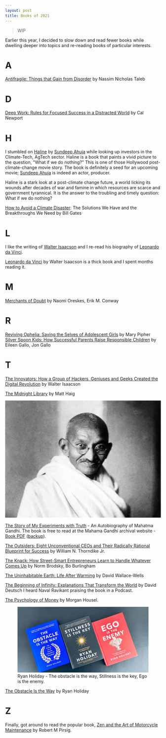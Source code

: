 ```yaml
---
layout: post
title: Books of 2021
---
```


> WIP

Earlier this year, I decided to slow down and read fewer books while dwelling deeper into topics and re-reading books of particular interests.

# A

[Antifragile: Things that Gain from Disorder](https://www.amazon.com/Antifragile-Things-That-Disorder-Incerto/dp/0812979680) by Nassim Nicholas Taleb

# D

[Deep Work: Rules for Focused Success in a Distracted World](https://www.calnewport.com/books/deep-work/) by Cal Newport

# H

I stumbled on [Haline](https://www.amazon.com/Haline-Sundeep-Ahuja-ebook/dp/B00HK3KNK2/) by [Sundeep Ahuja](http://www.sundeepahuja.com) while looking up investors in the Climate-Tech, AgTech sector. Haline is a book that paints a vivid picture to the question, "What if we do nothing?" This is one of those Hollywood post-climate-change movie story. The book is definitely a seed for an upcoming movie; [Sundeep Ahuja](https://www.imdb.com/name/nm2412848/) is indeed an actor, producer.

Haline is a stark look at a post-climate change future, a world licking its wounds after decades of war and famine in which resources are scarce and government tyrannical. It is the answer to the troubling and timely question: What if we do nothing?

[How to Avoid a Climate Disaster](https://en.wikipedia.org/wiki/How_to_Avoid_a_Climate_Disaster): The Solutions We Have and the Breakthroughs We Need by Bill Gates

# L

I like the writing of [Walter Isaacson](https://en.wikipedia.org/wiki/Walter_Isaacson) and I re-read his biography of [Leonardo da Vinci](https://en.wikipedia.org/wiki/Leonardo_da_Vinci).

[Leonardo da Vinci](https://www.amazon.com/Leonardo-Vinci-Walter-Isaacson/dp/1501139150) by Walter Isaacson is a thick book and I spent months reading it.

# M

[Merchants of Doubt](https://www.amazon.com/Merchants-Doubt-Handful-Scientists-Obscured-ebook/dp/B005QBH2SQ/) by Naomi Oreskes,  Erik M. Conway

# R

[Reviving Ophelia: Saving the Selves of Adolescent Girls](https://www.amazon.com/Reviving-Ophelia-Saving-Selves-Adolescent/dp/1594481881) by Mary Pipher
[Silver Spoon Kids: How Successful Parents Raise Responsible Children](https://www.amazon.com/Silver-Spoon-Kids-Successful-Responsible/dp/0809294370) by Eileen Gallo,  Jon Gallo

# T

[The Innovators: How a Group of Hackers, Geniuses and Geeks Created the Digital Revolution](https://www.amazon.com/Innovators-Hackers-Geniuses-Created-Revolution/dp/1476708703) by Walter Isaacson

[The Midnight Library](http://www.matthaig.com/books/midnight-library/) by Matt Haig

[![Mahatma Gandhi)](/static/2021/mahatma-gandhi.jpg)](https://en.wikipedia.org/wiki/Mahatma_Gandhi)

[The Story of My Experiments with Truth](https://en.wikipedia.org/wiki/The_Story_of_My_Experiments_with_Truth) - An Autobiography of Mahatma Gandhi.
The book is free to read at the Mahama Gandhi archival website - [Book PDF](https://www.mkgandhi.org/ebks/An-Autobiography.pdf) ([backup](//cdn.oinam.com/pdf/book-mahatma-gandhi-the-story-of-my-experiments-with-truth.pdf)).

[The Outsiders: Eight Unconventional CEOs and Their Radically Rational Blueprint for Success](https://www.amazon.com/Outsiders-Unconventional-Radically-Rational-Blueprint/dp/1422162672) by William N. Thorndike Jr.

[The Knack: How Street-Smart Entrepreneurs Learn to Handle Whatever Comes Up](https://www.amazon.com/Knack-Street-Smart-Entrepreneurs-Handle-Whatever-ebook/dp/B0031RDVVY) by Norm Brodsky, Bo Burlingham

[The Uninhabitable Earth: Life After Warming](https://www.amazon.com/Uninhabitable-Earth-Life-After-Warming/dp/0525576703) by David Wallace-Wells

[The Beginning of Infinity: Explanations That Transform the World](https://www.amazon.com/Beginning-Infinity-Explanations-Transform-World-dp-0670022756/dp/0670022756/) by David Deutsch
I heard Naval Ravikant praising the book in a Podcast.

[The Psychology of Money](https://www.amazon.com/Psychology-Money-hardback-Timeless-happiness/dp/0857199099/) by Morgan Housel.

<figure class="feature">
  <a href="https://en.wikipedia.org/wiki/Ryan_Holiday"><img src="/static/2021/books-ryan-holiday.jpg" alt="Ryan Holiday - The obstacle is the way, Stillness is the key, Ego is the enemy" loading="lazy"></a>
  <figcaption>
    Ryan Holiday - The obstacle is the way, Stillness is the key, Ego is the enemy.
  </figcaption>
</figure>

[The Obstacle Is the Way](https://www.amazon.com/Obstacle-Way-Timeless-Turning-Triumph/dp/1591846358) by Ryan Holiday

# Z

Finally, got around to read the popular book, [Zen and the Art of Motorcycle Maintenance](https://www.amazon.com/Zen-Art-Motorcycle-Maintenance-Inquiry/dp/0688002307/) by Robert M Pirsig.